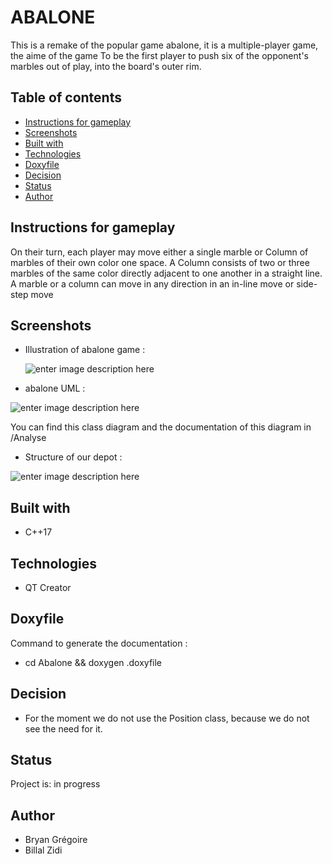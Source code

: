 






# ABALONE

This is a remake of the popular game abalone, it is a multiple-player game, the aime of the game To be the first player to push six of the opponent's marbles out of play, into the board's outer rim. 

## Table of contents

-   [Instructions for gameplay](#instructions-for-gameplay)
-   [Screenshots](#screenshots)
-   [Built with](#built-with)
-   [Technologies](#technologies)
-   [Doxyfile](#doxyfile)
-   [Decision](#decision)
-   [Status](#status)
-   [Author](#author)

## Instructions for gameplay

On their turn, each player may move either a single marble or Column of marbles of their own color one space. A Column consists of two or three marbles of the same color directly adjacent to one another in a straight line. A marble or a column can move in any direction in an in-line move or side-step move

## Screenshots
- Illustration of abalone game : 

	![enter image description here](https://zupimages.net/up/21/06/crpw.jpg)

- abalone UML :

![enter image description here](https://zupimages.net/up/21/07/hm32.png)

You can find this class diagram and the documentation of this diagram in /Analyse

- Structure of our depot : 

![enter image description here](https://zupimages.net/up/21/07/g9nz.png)

## Built with

-  C++17

## Technologies

- QT Creator

## Doxyfile 

Command to generate the documentation : 
- cd Abalone && doxygen .doxyfile

## Decision 

- For the moment we do not use the Position class, because we do not see the need for it.

## Status

Project is:  in progress

## Author
- Bryan Grégoire 
- Billal Zidi